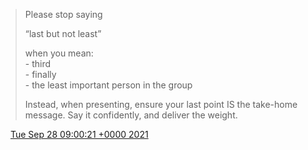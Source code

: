 > Please stop saying   
>   
> “last but not least”   
>   
> when you mean:  
> \- third  
> \- finally  
> \- the least important person in the group  
>   
> Instead, when presenting, ensure your last point IS the take\-home message\. Say it confidently, and deliver the weight\.

<img src="../../media/tweet.ico" width="12" /> [Tue Sep 28 09:00:21 +0000 2021](https://twitter.com/DromerDenker/status/1442776181787570177)